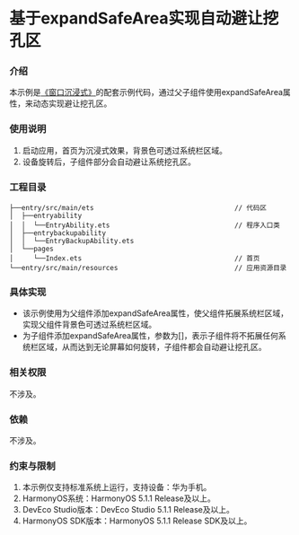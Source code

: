 # 基于expandSafeArea实现自动避让挖孔区

### 介绍

本示例是[《窗口沉浸式》](https://developer.huawei.com/consumer/cn/doc/best-practices/bpta-multi-device-window-immersive)的配套示例代码，通过父子组件使用expandSafeArea属性，来动态实现避让挖孔区。

### 使用说明

1. 启动应用，首页为沉浸式效果，背景色可透过系统栏区域。
2. 设备旋转后，子组件部分会自动避让系统挖孔区。

### 工程目录
```
├──entry/src/main/ets                                   // 代码区
│  ├──entryability
│  │  └──EntryAbility.ets                               // 程序入口类
│  ├──entrybackupability
│  │  └──EntryBackupAbility.ets
│  └──pages                              
│     └──Index.ets                                      // 首页
└──entry/src/main/resources                             // 应用资源目录
```
### 具体实现

* 该示例使用为父组件添加expandSafeArea属性，使父组件拓展系统栏区域，实现父组件背景色可透过系统栏区域。
* 为子组件添加expandSafeArea属性，参数为[]，表示子组件将不拓展任何系统栏区域，从而达到无论屏幕如何旋转，子组件都会自动避让挖孔区。

### 相关权限

不涉及。

### 依赖

不涉及。

### 约束与限制

1. 本示例仅支持标准系统上运行，支持设备：华为手机。
2. HarmonyOS系统：HarmonyOS 5.1.1 Release及以上。
3. DevEco Studio版本：DevEco Studio 5.1.1 Release及以上。
4. HarmonyOS SDK版本：HarmonyOS 5.1.1 Release SDK及以上。